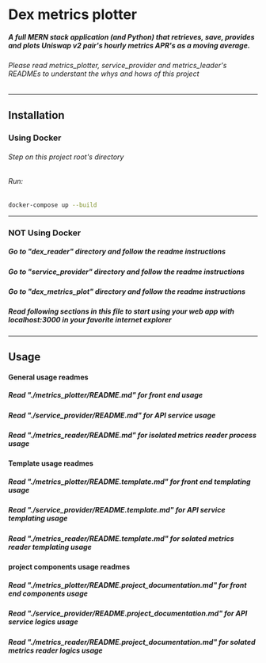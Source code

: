 # Dex metrics plotter

##### A full MERN stack application (and Python) that retrieves, save, provides and plots Uniswap v2 pair's hourly metrics APR's as a moving average.

###### Please read metrics_plotter, service_provider and metrics_leader's READMEs to understant the whys and hows of this project

---

## Installation

### Using Docker

###### Step on this project root's directory

###### Run:

```sh
docker-compose up --build
```

---

### NOT Using Docker

##### Go to "dex_reader" directory and follow the readme instructions

##### Go to "service_provider" directory and follow the readme instructions

##### Go to "dex_metrics_plot" directory and follow the readme instructions

##### Read following sections in this file to start using your web app with localhost:3000 in your favorite internet explorer

---

## Usage

#### General usage readmes

##### Read "./metrics_plotter/README.md" for front end usage

##### Read "./service_provider/README.md" for API service usage

##### Read "./metrics_reader/README.md" for isolated metrics reader process usage

#### Template usage readmes

##### Read "./metrics_plotter/README.template.md" for front end templating usage

##### Read "./service_provider/README.template.md" for API service templating usage

##### Read "./metrics_reader/README.template.md" for solated metrics reader templating usage

#### project components usage readmes

##### Read "./metrics_plotter/README.project_documentation.md" for front end components usage

##### Read "./service_provider/README.project_documentation.md" for API service logics usage

##### Read "./metrics_reader/README.project_documentation.md" for solated metrics reader logics usage
